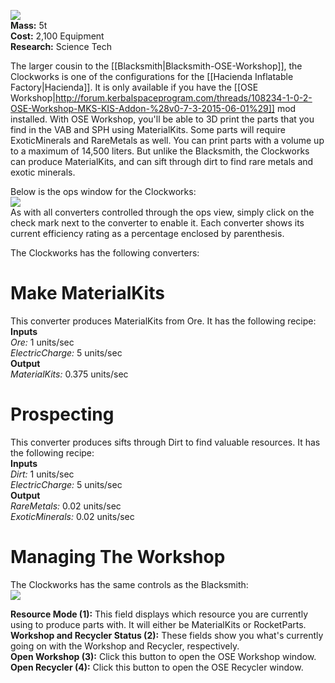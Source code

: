 ![](https://github.com/Angel-125/Pathfinder/wiki/Clockworks.jpg)  
**Mass:** 5t  
**Cost:** 2,100 Equipment  
**Research:** Science Tech

The larger cousin to the [[Blacksmith|Blacksmith-OSE-Workshop]], the Clockworks is one of the configurations for the [[Hacienda Inflatable Factory|Hacienda]]. It is only available if you have the [[OSE Workshop|http://forum.kerbalspaceprogram.com/threads/108234-1-0-2-OSE-Workshop-MKS-KIS-Addon-%28v0-7-3-2015-06-01%29]] mod installed. With OSE Workshop, you'll be able to 3D print the parts that you find in the VAB and SPH using MaterialKits. Some parts will require ExoticMinerals and RareMetals as well. You can print parts with a volume up to a maximum of 14,500 liters. But unlike the Blacksmith, the Clockworks can produce MaterialKits, and can sift through dirt to find rare metals and exotic minerals.

Below is the ops window for the Clockworks:  
![](https://github.com/Angel-125/Pathfinder/wiki/ClockworksOpsView1.jpg)  
As with all converters controlled through the ops view, simply click on the check mark next to the converter to enable it. Each converter shows its current efficiency rating as a percentage enclosed by parenthesis.  

The Clockworks has the following converters:
# Make MaterialKits  
This converter produces MaterialKits from Ore. It has the following recipe:  
**Inputs**  
_Ore:_ 1 units/sec  
_ElectricCharge:_ 5 units/sec  
**Output**  
_MaterialKits:_ 0.375 units/sec 
# Prospecting  
This converter produces sifts through Dirt to find valuable resources. It has the following recipe:  
**Inputs**  
_Dirt:_ 1 units/sec  
_ElectricCharge:_ 5 units/sec  
**Output**  
_RareMetals:_ 0.02 units/sec  
_ExoticMinerals:_ 0.02 units/sec  
# Managing The Workshop  
The Clockworks has the same controls as the Blacksmith:  
![](https://github.com/Angel-125/Pathfinder/wiki/BlacksmithOpsView.jpg)

**Resource Mode (1):** This field displays which resource you are currently using to produce parts with. It will either be MaterialKits or RocketParts.  
**Workshop and Recycler Status (2):** These fields show you what's currently going on with the Workshop and Recycler, respectively.  
**Open Workshop (3):** Click this button to open the OSE Workshop window.  
**Open Recycler (4):** Click this button to open the OSE Recycler window.  